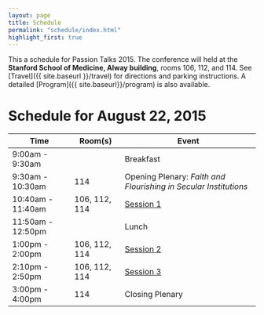 ```yaml
---
layout: page
title: Schedule
permalink: "schedule/index.html"
highlight_first: true
---
```


This a schedule for Passion Talks 2015. The conference will held at
the **Stanford School of Medicine, Alway building**, rooms 106, 112,
and 114. See [Travel]({{ site.baseurl }}/travel) for directions and
parking instructions. A detailed [Program]({{ site.baseurl}}/program)
is also available.

# Schedule for August 22, 2015

<table class="table table-striped">
  <thead>
    <tr>
      <th>Time</th>
      <th>Room(s)</th>
      <th>Event</th>
    </tr>
  </thead>
  <tbody>
    <tr>
      <td>9:00am - 9:30am</td>
      <td></td>
      <td>Breakfast</td>
    </tr>
    <tr>
      <td>9:30am - 10:30am</td>
      <td>114</td>
      <td>Opening Plenary: <em>Faith and Flourishing in Secular Institutions</em></td>
    </tr>
    <tr>
      <td>10:40am - 11:40am</td>
      <td>106, 112, 114</td>
      <td><a href="{{ site.baseurl }}/program">Session 1</a></td>
    </tr>
    <tr>
      <td>11:50am - 12:50pm</td>
      <td></td>
      <td>Lunch</td>
    </tr>
    <tr>
      <td>1:00pm - 2:00pm</td>
      <td>106, 112, 114</td>
      <td><a href="{{ site.baseurl }}/program">Session 2</a></td>
    </tr>
    <tr>
      <td>2:10pm - 2:50pm</td>
      <td>106, 112, 114</td>
      <td><a href="{{ site.baseurl }}/program">Session 3</a></td>
    </tr>
    <tr>
      <td>3:00pm - 4:00pm</td>
      <td>114</td>
      <td>Closing Plenary</td>
    </tr>
  </tbody>
</table>
